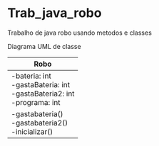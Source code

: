 # Trab_java_robo
Trabalho de java robo usando metodos e classes

Diagrama UML de classe

| Robo                                                                              |
|-----------------------------------------------------------------------------------|
| -bateria: int<br/>-gastaBateria: int<br/> -gastaBateria2: int <br/>-programa: int |
| -gastabateria() <br/>-gastabateria2() <br/>-inicializar() |



